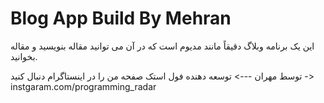# Blog App Build By Mehran

این یک برنامه وبلاگ دقیقاً مانند مدیوم است که در آن می توانید مقاله بنویسید و مقاله بخوانید.

توسط مهران ---> توسعه دهنده فول استک
صفحه من را در اینستاگرام دنبال کنید -> instgaram.com/programming_radar
